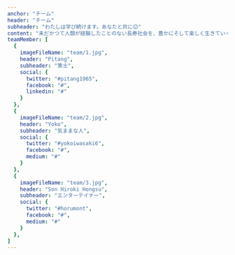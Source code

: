 ```yaml
---
anchor: "チーム"
header: "チーム"
subheader: "わたしは学び続けます。あなたと共に😊"
content: "未だかつて人類が経験したことのない長寿社会を、豊かにそして楽しく生きていくために、わたしは学び続けます。あなたと共に😊✨"
teamMember: [
  {
    imageFileName: "team/1.jpg",
    header: "Pitang",
    subheader: "策士",
    social: {
      twitter: "#pitang1965",
      facebook: "#",
      linkedin: "#"
    }
  },
  {
    imageFileName: "team/2.jpg",
    header: "Yoko",
    subheader: "気ままな人",
    social: {
      twitter: "#yokoiwasaki6",
      facebook: "#",
      medium: "#"
    }
  },
  {
    imageFileName: "team/3.jpg",
    header: "Son Hiroki Hongsu",
    subheader: "エンターテイナー",
    social: {
      twitter: "#horumont",
      facebook: "#",
      medium: "#"
    }
  },
]
---
```

